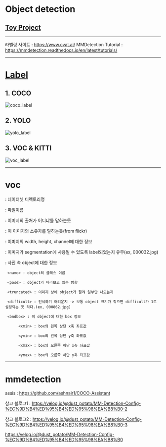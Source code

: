 # Object detection
## [Toy Project](https://github.com/NamHoKi/week1/)


<hr>

라벨링 사이트 : https://www.cvat.ai/
MMDetection Tutorial : https://mmdetection.readthedocs.io/en/latest/tutorials/

<hr>

# [Label](https://velog.io/@jaeha0725/Object-Detection-Label-COCO-YOLO-KITTI)

## 1. COCO
![coco_label](https://user-images.githubusercontent.com/48282708/215417470-e9c0987b-9335-4eba-bc68-219de0955923.png)

## 2. YOLO
![yolo_label](https://user-images.githubusercontent.com/48282708/215417593-75a3bfa5-e9f1-4bed-851f-0d23470a2091.png)

## 3. VOC & KITTI
![voc_label](https://user-images.githubusercontent.com/48282708/215417597-31b52029-f700-4fa8-a54b-c4a8a1236df0.png)


<hr>

# voc

<folder> : 데이터셋 디렉토리명

<filename> : 파일이름

<source> : 이미지의 출처가 어디냐를 말하는듯

<owner> : 이 이미지의 소유자를 말하는듯(from flickr)

<size> : 이미지의 width, height, channel에 대한 정보

<segmented> : 이미지가 segmentation에 사용될 수 있도록 label되었는지 유무(ex, 000032.jpg)

<object> : 사진 속 object에 대한 정보

     <name> : object의 클래스 이름

     <pose> : object가 바라보고 있는 방향

     <truncated> : 이미지 상에 object가 잘려 일부만 나오는지

     <difficult> : 인식하기 어려운지 -> 보통 object 크기가 작으면 difficult가 1로 설정되는 듯 하다.(ex, 000862.jpg)

     <bndbox> : 이 object에 대한 box 정보

          <xmin> : box의 왼쪽 상단 x축 좌표값

          <ymin> : box의 왼쪽 상단 y축 좌표값

          <xmax> : box의 오른쪽 하단 x축 좌표값

          <ymax> : box의 오른쪽 하단 y축 좌표값

<hr>

# mmdetection
assis : https://github.com/ashnair1/COCO-Assistant
               
참고 블로그1 : https://velog.io/@dust_potato/MM-Detection-Config-%EC%9D%B4%ED%95%B4%ED%95%98%EA%B8%B0-2
               
참고 블로그2 : https://velog.io/@dust_potato/MM-Detection-Config-%EC%9D%B4%ED%95%B4%ED%95%98%EA%B8%B0-3

https://velog.io/@dust_potato/MM-Detection-Config-%EC%9D%B4%ED%95%B4%ED%95%98%EA%B8%B0
